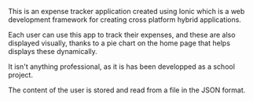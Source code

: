 This is an expense tracker application created using Ionic which is a web development framework for creating cross platform hybrid applications.

Each user can use this app to track their expenses, and these are also displayed visually, thanks to a pie chart on the home page that helps displays these dynamically. 

It isn't anything professional, as it is has been developped as a school project.

The content of the user is stored and read from a file in the JSON format.
